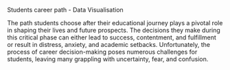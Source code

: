 Students career path - Data Visualisation 
  
The path students choose after their educational journey plays a pivotal role in shaping their lives and future prospects. The decisions they make during this critical phase can either lead to success, contentment, and fulfillment or result in distress, anxiety, and academic setbacks. Unfortunately, the process of career decision-making poses numerous challenges for students, leaving many grappling with uncertainty, fear, and confusion.
